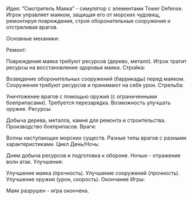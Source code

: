 Идея: “Смотритель Маяка” - симулятор с элементами Tower Defense. Игрок управляет маяком, защищая его от морских чудовищ, ремонтируя повреждения, строя оборонительные сооружения и отстреливая врагов.

Основные механики:

Ремонт:

Повреждения маяка требуют ресурсов (дерево, металл).
Игрок тратит ресурсы на восстановление здоровья маяка.
Стройка:

Возведение оборонительных сооружений (баррикады) перед маяком.
Сооружения требуют ресурсов и принимают на себя урон.
Стрельба:

Уничтожение врагов с помощью оружия (с ограниченными боеприпасами).
Требуется перезарядка.
Возможность улучшать оружие.
Ресурсы:

Добыча дерева, металла, камня для ремонта и строительства.
Производство боеприпасов.
Враги:

Волны наступающих морских существ.
Разные типы врагов с разными характеристиками.
Цикл День/Ночь:

Днем добыча ресурсов и подготовка к обороне.
Ночью - отражение волн атак.
Улучшения:

Улучшение маяка (прочность).
Улучшение сооружений (прочность).
Улучшение оружия (урон, скорость).
Окончание Игры:

Маяк разрушен - игра окончена.
